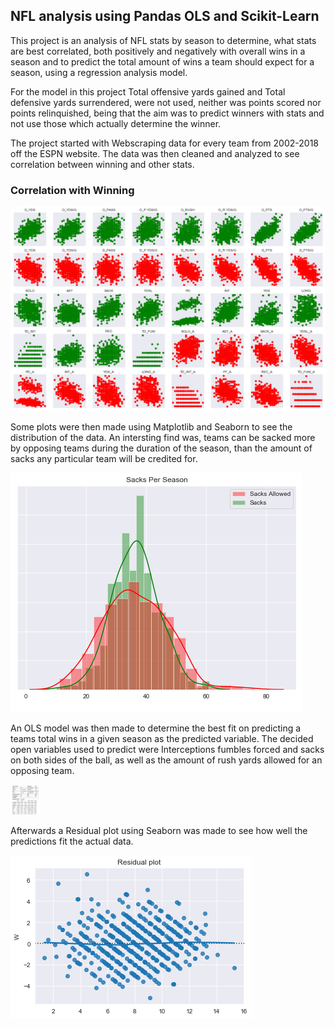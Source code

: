 ## NFL analysis using Pandas OLS and Scikit-Learn

This project is an analysis of NFL stats by season to determine, what stats are best correlated, both positively and negatively with overall wins in a season and to predict the total amount of wins a team should expect for a season, using a regression analysis model.

For the model in this project Total offensive yards gained and Total defensive yards surrendered, were not used, neither was points scored nor points relinquished, being that the aim was to predict winners with stats and not use those which actually determine the winner.

The project started with Webscraping data for every team from 2002-2018 off the ESPN website. The data was then cleaned and analyzed to see correlation between winning and other stats.

### Correlation with Winning

![](pics/w_corr_colored.png)

Some plots were then made using Matplotlib and Seaborn to see the distribution of the data.
An intersting find was, teams can be sacked more by opposing teams during the duration of the season, than the amount of sacks any particular team will be credited for.

![](pics/sack_dist.png)

An OLS model was then made to determine the best fit on predicting a teams total wins in a given season as the predicted variable. The decided open variables used to predict were Interceptions fumbles forced and sacks on both sides of the ball, as well as the amount of rush yards allowed for an opposing team.

<img src="pics/Model.png" width="48">

Afterwards a Residual plot using Seaborn was made to see how well the predictions fit the actual data.


![](pics/residual.png)
